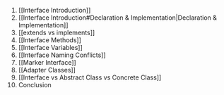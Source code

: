 1. [[Interface Introduction]]
2. [[Interface Introduction#Declaration & Implementation|Declaration & Implementation]]
3. [[extends vs implements]]
4. [[Interface Methods]]
5. [[Interface Variables]]
6. [[Interface Naming Conflicts]]
7. [[Marker Interface]]
8. [[Adapter Classes]]
9. [[Interface vs Abstract Class vs Concrete Class]]
10. Conclusion

